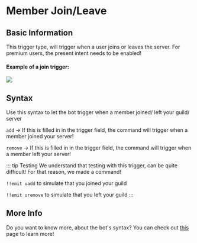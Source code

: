 # Member Join/Leave

## Basic Information
This trigger type, will trigger when a user joins or leaves the server. For premium users, the present intent needs to be enabled! 

#### Example of a join trigger:

![](https://cdn.discordapp.com/attachments/772051120368910371/882199989873414184/join_leave.gif)

## Syntax
Use this syntax to let the bot trigger when a member joined/ left your guild/ server

`add` -> If this is filled in in the trigger field, the command will trigger when a member joined your server!


`remove` -> If this is filled in in the trigger field, the command will trigger when a member left your server!

::: tip Testing
We understand that testing with this trigger, can be quite difficult! For that reason, we made a command!

`!!emit uadd` to simulate that you joined your guild

`!!emit uremove` to simulate that you left your guild
:::

## More Info

Do you want to know more, about the bot's syntax? You can check out [this](../Other/syntax.md) page to learn more!